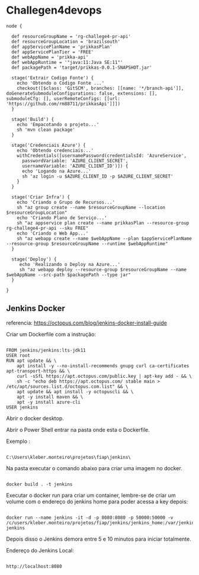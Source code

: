 # Challegen4devops

```
node {

  def resourceGroupName = 'rg-challege4-pr-api'
  def resourceGroupLocation = 'brazilsouth'
  def appServicePlanName = 'prikkasPlan'
  def appServicePlanTier = 'FREE'
  def webAppName = 'prikka-api'
  def webAppRuntime = '"java:11:Java SE:11"'
  def packagePath = 'target/prikkas-0.0.1-SNAPSHOT.jar'

  stage('Extrair Codigo Fonte') {
    echo 'Obtendo o Código Fonte ...'
    checkout([$class: 'GitSCM', branches: [[name: '*/branch-api']], doGenerateSubmoduleConfigurations: false, extensions: [], submoduleCfg: [], userRemoteConfigs: [[url: 'https://github.com/rm88711/prikkasApi']]])
  }

  stage('Build') {
    echo 'Empacotando o projeto...'
    sh 'mvn clean package'
  }

  stage('Credenciais Azure') {
    echo 'Obtendo credenciais...'
    withCredentials([usernamePassword(credentialsId: 'AzureService', 
      passwordVariable: 'AZURE_CLIENT_SECRET',
      usernameVariable: 'AZURE_CLIENT_ID')]) {
      echo 'Logando na Azure...'
      sh 'az login -u $AZURE_CLIENT_ID -p $AZURE_CLIENT_SECRET'
    }
  }

  stage('Criar Infra') {
    echo 'Criando o Grupo de Recursos...'
    sh "az group create --name $resourceGroupName --location $resourceGroupLocation"
    echo 'Criando Plano de Serviço...'
    sh "az appservice plan create --name prikkasPlan --resource-group rg-challege4-pr-api --sku FREE"
    echo 'Criando o Web App...'
    sh "az webapp create --name $webAppName --plan $appServicePlanName --resource-group $resourceGroupName --runtime $webAppRuntime"
  }

  stage('Deploy') {
     echo 'Realizando o Deploy na Azure...'
     sh "az webapp deploy --resource-group $resourceGroupName --name $webAppName --src-path $packagePath --type jar"
  }

}

```



## Jenkins Docker

referencia:
https://octopus.com/blog/jenkins-docker-install-guide

Criar um Dockerfile com a instrução:

```

FROM jenkins/jenkins:lts-jdk11
USER root
RUN apt update && \
    apt install -y --no-install-recommends gnupg curl ca-certificates apt-transport-https && \
    curl -sSfL https://apt.octopus.com/public.key | apt-key add - && \
    sh -c "echo deb https://apt.octopus.com/ stable main > /etc/apt/sources.list.d/octopus.com.list" && \
    apt update && apt install -y octopuscli && \
    apt -y install maven && \
    apt -y install azure-cli
USER jenkins

```

Abrir o docker desktop.

Abrir o Power Shell entrar na pasta onde esta o Dockerfile.

Exemplo :

```

C:\Users\kleber.monteiro\projetos\fiap\jenkins\

```

Na pasta executar o comando abaixo para criar uma imagem no docker.

```

docker build . -t jenkins

```

Executar o docker run para criar um container, lembre-se de criar um volume com o endereço do jenkins home para poder acessa a key depois: 


```

docker run --name jenkins -it -d -p 8080:8080 -p 50000:50000 -v /c/users/kleber.monteiro/projetos/fiap/jenkins/jenkins_home:/var/jenkins_home jenkins

```

Depois disso o Jenkins demora entre 5 e 10 minutos para iniciar totalmente.

Endereço do Jenkins Local:

```

http://localhost:8080

```
